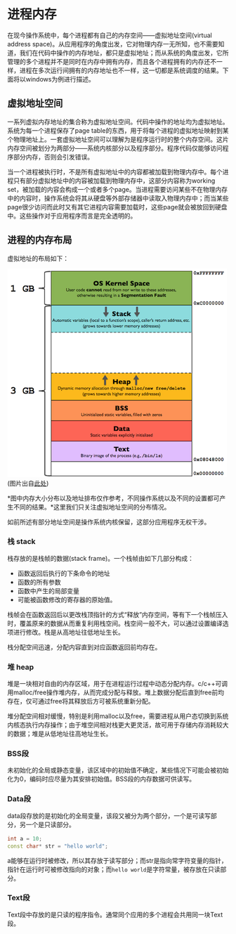 # 进程内存

在现今操作系统中，每个进程都有自己的内存空间——虚拟地址空间(virtual address space)。从应用程序的角度出发，它对物理内存一无所知，也不需要知道，我们在代码中操作的内存地址，都只是虚拟地址；而从系统的角度出发，它所管理的多个进程并不是同时在内存中拥有内存，而且各个进程拥有的内存还不一样，进程在多次运行间拥有的内存地址也不一样，这一切都是系统调度的结果。下面将以windows为例进行描述。

## 虚拟地址空间

一系列虚拟内存地址的集合称为虚拟地址空间。代码中操作的地址均为虚拟地址。系统为每一个进程保存了page table的东西，用于将每个进程的虚拟地址映射到某个物理地址上。一套虚拟地址空间可以理解为是程序运行时的整个内存空间。这片内存空间被划分为两部分——系统内核部分以及程序部分。程序代码仅能够访问程序部分内存，否则会引发错误。

当一个进程被执行时，不是所有虚拟地址中的内容都被加载到物理内存中。每个进程只有部分虚拟地址中的内容被加载到物理内存中，这部分内容称为working set，被加载的内容会构成一个或者多个page。当进程需要访问某些不在物理内存中的内容时，操作系统会将其从硬盘等外部存储器中读取入物理内存中；而当某些page很少访问而此时又有其它进程内容需要加载时，这些page就会被放回到硬盘中。这些操作对于应用程序而言是完全透明的。

## 进程的内存布局

虚拟地址的布局如下：

![program in memory](img\program_in_memory.png)
(图片出自[此处](https://gabrieletolomei.wordpress.com))

*图中内存大小分布以及地址排布仅作参考，不同操作系统以及不同的设置都可产生不同的结果。*这里我们只关注虚拟地址空间的分布情况。

如前所述有部分地址空间是操作系统内核保留，这部分应用程序无权干涉。

### 栈 stack

栈存放的是栈帧的数据(stack frame)。一个栈帧由如下几部分构成：

* 函数返回后执行的下条命令的地址
* 函数的所有参数
* 函数中产生的局部变量
* 可能被函数修改的寄存器的原始值。

栈帧会在函数返回后以更改栈顶指针的方式“释放”内存空间，等有下一个栈帧压入时，覆盖原来的数据从而重复利用栈空间。栈空间一般不大，可以通过设置编译选项进行修改。栈是从高地址往低地址生长。

栈分配空间迅速，分配内容直到对应函数返回前均存在。

### 堆 heap

堆是一块相对自由的内存区域，用于在进程运行过程中动态分配内存。c/c++可调用malloc/free操作堆内存，从而完成分配与释放。堆上数据分配后直到free前均存在，仅可通过free将其释放后方可被系统重新分配。

堆分配空间相对缓慢，特别是利用malloc以及free，需要进程从用户态切换到系统内核态执行内存操作；由于堆空间相对栈更大更灵活，故可用于存储内存消耗较大的数据；堆是从低地址往高地址生长。

### BSS段

未初始化的全局或静态变量，该区域中的初始值不确定，某些情况下可能会被初始化为0，编码时应尽量为其安排初始值。BSS段的内存数据可供读写。

### Data段

data段存放的是初始化的全局变量，该段又被分为两个部分，一个是可读写部分，另一个是只读部分。

```c++
int a = 10;
const char* str = "hello world";
```

a能够在运行时被修改，所以其存放于读写部分；而str是指向常字符变量的指针，指针在运行时可被修改指向的对象；而`hello world`是字符常量，被存放在只读部分。

### Text段

Text段中存放的是只读的程序指令。通常同个应用的多个进程会共用同一块Text段。